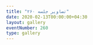 ```yaml
---
title: "تصاویر جلسه ۲۶۰"
date: 2020-02-13T00:00:00+04:30
layout: gallery
eventNumber: 260
type: gallery
---
```

